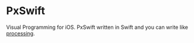 # PxSwift
Visual Programming for iOS.
PxSwift written in Swift and you can write like [processing](https://github.com/processing/processing).
